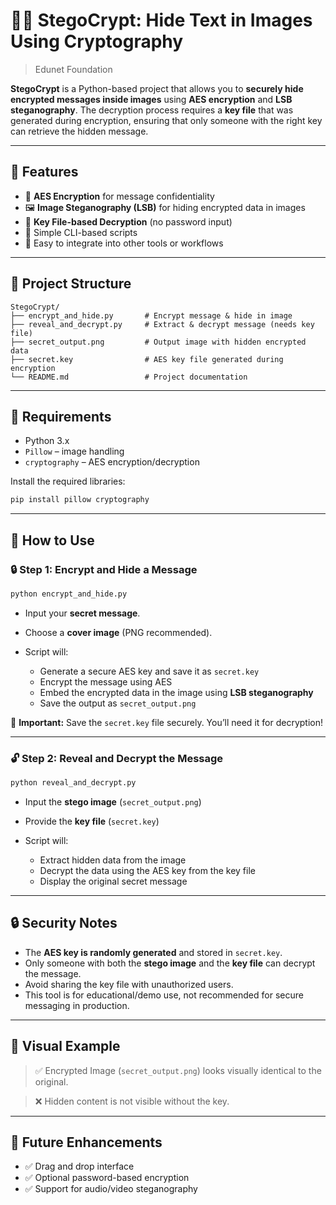 # 🕵️‍♂️ StegoCrypt: Hide Text in Images Using Cryptography

> Edunet Foundation

**StegoCrypt** is a Python-based project that allows you to **securely hide encrypted messages inside images** using **AES encryption** and **LSB steganography**. The decryption process requires a **key file** that was generated during encryption, ensuring that only someone with the right key can retrieve the hidden message.

---

## 🔐 Features

* 🔏 **AES Encryption** for message confidentiality
* 🖼️ **Image Steganography (LSB)** for hiding encrypted data in images
* 🔑 **Key File-based Decryption** (no password input)
* 🧪 Simple CLI-based scripts
* 🧰 Easy to integrate into other tools or workflows

---

## 📁 Project Structure

```
StegoCrypt/
├── encrypt_and_hide.py       # Encrypt message & hide in image
├── reveal_and_decrypt.py     # Extract & decrypt message (needs key file)
├── secret_output.png         # Output image with hidden encrypted data
├── secret.key                # AES key file generated during encryption
└── README.md                 # Project documentation
```

---

## 🧪 Requirements

* Python 3.x
* `Pillow` – image handling
* `cryptography` – AES encryption/decryption

Install the required libraries:

```bash
pip install pillow cryptography
```

---

## 🚀 How to Use

### 🔒 Step 1: Encrypt and Hide a Message

```bash
python encrypt_and_hide.py
```

* Input your **secret message**.
* Choose a **cover image** (PNG recommended).
* Script will:

  * Generate a secure AES key and save it as `secret.key`
  * Encrypt the message using AES
  * Embed the encrypted data in the image using **LSB steganography**
  * Save the output as `secret_output.png`

🔑 **Important:** Save the `secret.key` file securely. You’ll need it for decryption!

---

### 🔓 Step 2: Reveal and Decrypt the Message

```bash
python reveal_and_decrypt.py
```

* Input the **stego image** (`secret_output.png`)
* Provide the **key file** (`secret.key`)
* Script will:

  * Extract hidden data from the image
  * Decrypt the data using the AES key from the key file
  * Display the original secret message

---

## 🔒 Security Notes

* The **AES key is randomly generated** and stored in `secret.key`.
* Only someone with both the **stego image** and the **key file** can decrypt the message.
* Avoid sharing the key file with unauthorized users.
* This tool is for educational/demo use, not recommended for secure messaging in production.

---

## 📸 Visual Example

> ✅ Encrypted Image (`secret_output.png`) looks visually identical to the original.

> ❌ Hidden content is not visible without the key.

---

## 📌 Future Enhancements

* ✅ Drag and drop interface
* ✅ Optional password-based encryption
* ✅ Support for audio/video steganography
